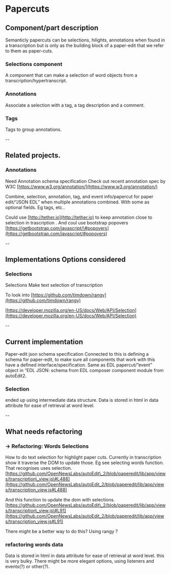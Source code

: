 # Papercuts

## Component/part description

Semanticly papercuts can be selections, hilights, annotations when found in a transcription but is only as the building block of a paper-edit that we refer to them as paper-cuts.

### Selections component

A component that can make a selection of word objects from a transcription/hypertranscript.

### Annotations

Associate a selection with a tag, a tag description and a comment.

### Tags

Tags to group annotations.

--

## Related projects.

### Annotations

Need Annotation schema specification Check out recent annotation spec by W3C [https://www.w3.org/annotation/](https://www.w3.org/annotation/)

Combine, selection, annotation, tag, and event info/papercut for paper edit/“JSON EDL” when multiple annotations combined. With some as optional fields. Eg tags, etc..

Could use [http://tether.io](http://tether.io) to keep annotation close to selection in trascription . And coul use bootstrap popovers [https://getbootstrap.com/javascript/\#popovers](https://getbootstrap.com/javascript/#popovers)

--

## Implementations Options considered

### Selections

Selections Make text selection of transcription

To look into [https://github.com/timdown/rangy](https://github.com/timdown/rangy)

[https://developer.mozilla.org/en-US/docs/Web/API/Selection](https://developer.mozilla.org/en-US/docs/Web/API/Selection)

--

## Current implementation

Paper-edit json schema specification Connected to this is defining a schema for paper-edit, to make sure all components that work with this have a defined interface/specification. Same as EDL papercut/”event” object in “EDL JSON: schema from EDL composer component module from autoEdit2.

### Selection

ended up using intermediate data structure. Data is stored in html in data attribute for ease of retrieval at word level.

--

## What needs refactoring

### → Refactoring: Words Selections

How to do text selection for highlight paper cuts. Currently in transcription show it traverse the DOM to update those. Eg see selecting words function. That recognises uses selection. [https://github.com/OpenNewsLabs/autoEdit\_2/blob/paperedit/lib/app/views/transcription\_view.js\#L488](https://github.com/OpenNewsLabs/autoEdit_2/blob/paperedit/lib/app/views/transcription_view.js#L488)

And this function to update the dom with selections. [https://github.com/OpenNewsLabs/autoEdit\_2/blob/paperedit/lib/app/views/transcription\_view.js\#L91](https://github.com/OpenNewsLabs/autoEdit_2/blob/paperedit/lib/app/views/transcription_view.js#L91)

There might be a better way to do this? Using rangy ?

### refactoring words data

Data is stored in html in data attribute for ease of retrieval at word level. this is very bulky. There might be more elegant options, using listeners and events\(?\) or other\(?\).


